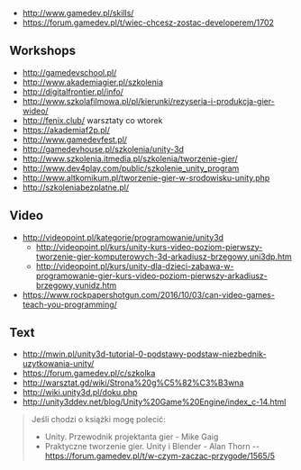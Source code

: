- http://www.gamedev.pl/skills/
- https://forum.gamedev.pl/t/wiec-chcesz-zostac-developerem/1702

## Workshops

- http://gamedevschool.pl/
- http://www.akademiagier.pl/szkolenia
- http://digitalfrontier.pl/info/
- http://www.szkolafilmowa.pl/pl/kierunki/rezyseria-i-produkcja-gier-wideo/
- http://fenix.club/ warsztaty co wtorek
- https://akademiaf2p.pl/
- http://www.gamedevfest.pl/
- http://gamedevhouse.pl/szkolenia/unity-3d
- http://www.szkolenia.itmedia.pl/szkolenia/tworzenie-gier/
- http://www.dev4play.com/public/szkolenie_unity_program
- http://www.altkomikum.pl/tworzenie-gier-w-srodowisku-unity.php
- http://szkoleniabezplatne.pl/

## Video

- http://videopoint.pl/kategorie/programowanie/unity3d
  - http://videopoint.pl/kurs/unity-kurs-video-poziom-pierwszy-tworzenie-gier-komputerowych-3d-arkadiusz-brzegowy,uni3dp.htm
  - http://videopoint.pl/kurs/unity-dla-dzieci-zabawa-w-programowanie-gier-kurs-video-poziom-pierwszy-arkadiusz-brzegowy,vunidz.htm
- https://www.rockpapershotgun.com/2016/10/03/can-video-games-teach-you-programming/

## Text


- http://mwin.pl/unity3d-tutorial-0-podstawy-podstaw-niezbednik-uzytkowania-unity/
- https://forum.gamedev.pl/c/szkolka
- http://warsztat.gd/wiki/Strona%20g%C5%82%C3%B3wna
- http://wiki.unity3d.pl/doku.php
- http://unity3ddev.net/blog/Unity%20Game%20Engine/index_c-14.html

>Jeśli chodzi o książki mogę polecić:
>- Unity. Przewodnik projektanta gier - Mike Gaig
>- Praktyczne tworzenie gier. Unity i Blender - Alan Thorn
>-- https://forum.gamedev.pl/t/w-czym-zaczac-przygode/1565/5
